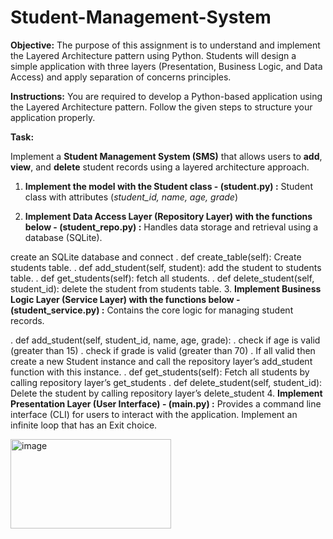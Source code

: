 # Student-Management-System
**Objective:** The purpose of this assignment is to understand and implement the Layered Architecture pattern using Python. Students will design a simple application with three layers (Presentation, Business Logic, and Data Access) and apply separation of concerns principles.

**Instructions:** You are required to develop a Python-based application using the Layered Architecture pattern. Follow the given steps to structure your application properly.

**Task:**

Implement a **Student Management System (SMS)** that allows users to **add**, **view**, and **delete** student records using a layered architecture approach.

1. **Implement the model with the Student class - (student.py) :**
Student class with attributes (*student_id, name, age, grade*)

2. **Implement Data Access Layer (Repository Layer) with the functions below - (student_repo.py) :**
Handles data storage and retrieval using a database (SQLite).

create an SQLite database and connect
  . def create_table(self): Create students table.
  . def add_student(self, student): add the student to students table.
  . def get_students(self): fetch all students.
  . def delete_student(self, student_id): delete the student from students table.
3. **Implement Business Logic Layer (Service Layer) with the functions below - (student_service.py) :**
Contains the core logic for managing student records.

  . def add_student(self, student_id, name, age, grade):
    . check if age is valid (greater than 15)
    . check if grade is valid (greater than 70)
    . If all valid then create a new Student instance and call the repository layer’s add_student function with this instance.
  . def get_students(self): Fetch all students by calling repository layer’s get_students
  . def delete_student(self, student_id): Delete the student by calling repository layer’s delete_student
4. **Implement Presentation Layer (User Interface) - (main.py) :**
Provides a command line interface (CLI) for users to interact with the application. Implement an infinite loop that has an Exit choice.


<img width="257" height="143" alt="image" src="https://github.com/user-attachments/assets/2acb2d3e-1b72-4e33-bea3-2683d65a4bc4" />

